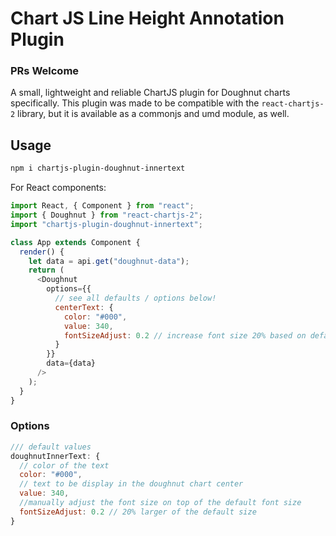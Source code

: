 # Chart JS Line Height Annotation Plugin
### PRs Welcome
A small, lightweight and reliable ChartJS plugin for Doughnut charts specifically. This plugin was made to be compatible with the `react-chartjs-2` library, but it is available as a commonjs and umd module, as well.


## Usage

```sh
npm i chartjs-plugin-doughnut-innertext
```

For React components:

```js
import React, { Component } from "react";
import { Doughnut } from "react-chartjs-2";
import "chartjs-plugin-doughnut-innertext";

class App extends Component {
  render() {
    let data = api.get("doughnut-data");
    return (
      <Doughnut
        options={{
          // see all defaults / options below!
          centerText: {
            color: "#000",
            value: 340,
            fontSizeAdjust: 0.2 // increase font size 20% based on default font size
          }
        }}
        data={data}
      />
    );
  }
}
```

### Options

```js
/// default values
doughnutInnerText: {
  // color of the text
  color: "#000",
  // text to be display in the doughnut chart center
  value: 340,
  //manually adjust the font size on top of the default font size
  fontSizeAdjust: 0.2 // 20% larger of the default size
}
```
